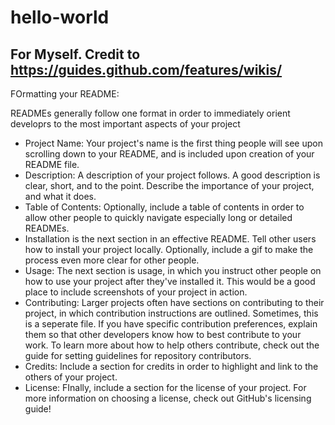 # hello-world


## For Myself.  Credit to https://guides.github.com/features/wikis/

FOrmatting your README:

READMEs generally follow one format in order to immediately orient developrs to the most important aspects of your project

- Project Name:  Your project's name is the first thing people will see upon scrolling down to your README, and is included upon creation of your README file.
- Description: A description of your project follows.  A good description is clear, short, and to the point.  Describe the importance of your project, and what it does.
- Table of Contents: Optionally, include a table of contents in order to allow other people to quickly navigate especially long or detailed READMEs.
- Installation is the next section in an effective README.  Tell other users how to install your project locally.  Optionally, include a gif to make the process even more clear for other people.
- Usage:  The next section is usage, in which you instruct other people on how to use your project after they've installed it.  This would be a good place to include screenshots of your project in action.
- Contributing:  Larger projects often have sections on contributing to their project, in which contribution instructions are outlined.  Sometimes, this is a seperate file.  If you have specific contribution preferences, explain them so that other developers know how to best contribute to your work.  To learn more about how to help others contribute, check out the guide for setting guidelines for repository contributors.
- Credits: Include a section for credits in order to highlight and link to the others of your project.
- License: FInally, include a section for the license of your project.  For more information on choosing a license, check out GitHub's licensing guide!


